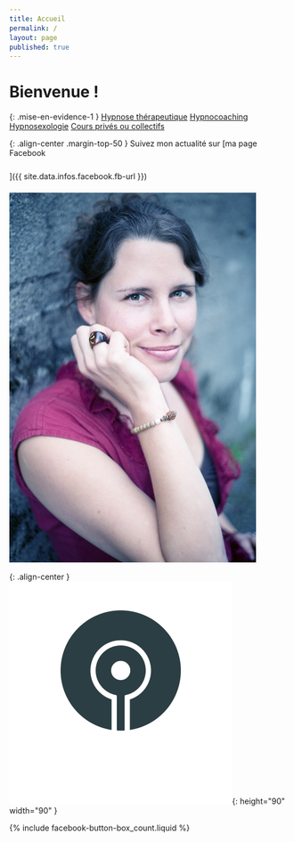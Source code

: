```yaml
---
title: Accueil
permalink: /
layout: page
published: true
---
```


# Bienvenue !

{: .mise-en-evidence-1 }
[Hypnose thérapeutique](./hypnose/)
<i class="fa fa-envira" aria-hidden="true"></i>
[Hypnocoaching](./hypnocoaching/)
<i class="fa fa-envira" aria-hidden="true"></i>
[Hypnosexologie](https://laetitiastucki.github.io/sacree-sexualite-v2/hypnosexologie/)
<i class="fa fa-envira" aria-hidden="true"></i>
[Cours privés ou collectifs](./cours/)

{: .align-center .margin-top-50 }
Suivez mon actualité sur
[ma page Facebook<br/><i style="font-size:30pt;" class="fa fa-facebook-official"></i>]({{ site.data.infos.facebook.fb-url }})

![Lætitia Stucki](./images/laetitia-stucki.jpg)

{: .align-center }
![logo Laetitia Stucki](./images/logo-laetitia-stucki-anthracite.svg){: height="90" width="90" }

{% include facebook-button-box_count.liquid %}
